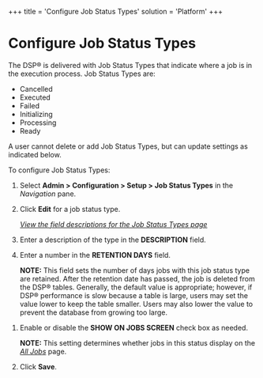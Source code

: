 +++
title = 'Configure Job Status Types'
solution = 'Platform'
+++

# Configure Job Status Types

The DSP® is delivered with Job Status Types that indicate where a job is
in the execution process. Job Status Types are:

  - Cancelled
  - Executed
  - Failed
  - Initializing
  - Processing
  - Ready

A user cannot delete or add Job Status Types, but can update settings as
indicated below.

To configure Job Status Types:

1.  Select **Admin \> Configuration \> Setup \> Job Status Types** in
    the *Navigation* pane.

2.  Click **Edit** for a job status type.
    
    *[View the field descriptions for the Job Status Types
    page](../Page_Desc/Job%20Status%20Type.htm)*

3.  Enter a description of the type in the **DESCRIPTION** field.

4.  Enter a number in the **RETENTION DAYS** field.
    
    **NOTE:** This field sets the number of days jobs with this job
    status type are retained. After the retention date has passed, the
    job is deleted from the DSP® tables. Generally, the default value is
    appropriate; however, if DSP® performance is slow because a table is
    large, users may set the value lower to keep the table smaller.
    Users may also lower the value to prevent the database from growing
    too large.

<!-- end list -->

1.  Enable or disable the **SHOW ON JOBS SCREEN** check box as needed.
    
    **NOTE:** This setting determines whether jobs in this status
    display on the *[All Jobs](../Page_Desc/All_Jobs_H.htm)* page.

2.  Click **Save**.
